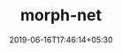 ---
title: "morph-net"
date: 2019-06-16T17:46:14+05:30
type: "organisations"
org_name: "Google AI Research"
repo_desc: "Fast & Simple Resource-Constrained Learning of Deep Network Structure"
repo_link: https://github.com/google-research/morph-net
---